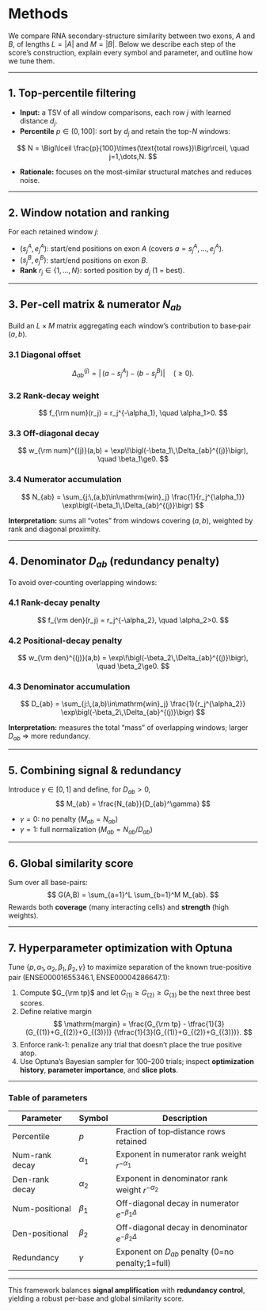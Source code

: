# Methods

We compare RNA secondary-structure similarity between two exons, $A$ and $B$, of lengths $L=|A|$ and $M=|B|$. Below we describe each step of the score’s construction, explain every symbol and parameter, and outline how we tune them.

---

## 1. Top-percentile filtering

- **Input:** a TSV of all window comparisons, each row $j$ with learned distance $d_j$.
- **Percentile** $p\in(0,100]$: sort by $d_j$ and retain the top-$N$ windows:

$$
N = \Bigl\lceil \frac{p}{100}\times(\text{total rows})\Bigr\rceil,
\quad
j=1,\dots,N.
$$

- **Rationale:** focuses on the most‐similar structural matches and reduces noise.

---

## 2. Window notation and ranking

For each retained window $j$:

- $(s^A_j,e^A_j)$: start/end positions on exon $A$ (covers $a=s^A_j,\dots,e^A_j$).
- $(s^B_j,e^B_j)$: start/end positions on exon $B$.
- **Rank** $r_j\in\{1,\dots,N\}$: sorted position by $d_j$ (1 = best).

---

## 3. Per‐cell matrix & **numerator** $N_{ab}$

Build an $L\times M$ matrix aggregating each window’s contribution to base‐pair $(a,b)$.

### 3.1 Diagonal offset
$$
  \Delta_{ab}^{(j)}
  = \bigl|\,(a - s^A_j)\;-\;(b - s^B_j)\bigr|
  \quad(\ge0).
$$

### 3.2 Rank-decay weight
$$
  f_{\rm num}(r_j) = r_j^{-\alpha_1}, 
  \quad \alpha_1>0.
$$

### 3.3 Off-diagonal decay
$$
  w_{\rm num}^{(j)}(a,b)
  = \exp\!\bigl(-\beta_1\,\Delta_{ab}^{(j)}\bigr), 
  \quad \beta_1\ge0.
$$

### 3.4 Numerator accumulation
$$
  N_{ab}
  = \sum_{j:\,(a,b)\in\mathrm{win}_j}
      \frac{1}{r_j^{\alpha_1}}
      \exp\bigl(-\beta_1\,\Delta_{ab}^{(j)}\bigr)
$$

**Interpretation:** sums all “votes” from windows covering $(a,b)$, weighted by rank and diagonal proximity.

---

## 4. Denominator $D_{ab}$ (redundancy penalty)

To avoid over‐counting overlapping windows:

### 4.1 Rank-decay penalty
$$
  f_{\rm den}(r_j) = r_j^{-\alpha_2}, 
  \quad \alpha_2>0.
$$

### 4.2 Positional-decay penalty
$$
  w_{\rm den}^{(j)}(a,b)
  = \exp\!\bigl(-\beta_2\,\Delta_{ab}^{(j)}\bigr), 
  \quad \beta_2\ge0.
$$

### 4.3 Denominator accumulation
$$
  D_{ab}
  = \sum_{j:\,(a,b)\in\mathrm{win}_j}
      \frac{1}{r_j^{\alpha_2}}
      \exp\bigl(-\beta_2\,\Delta_{ab}^{(j)}\bigr)
$$

**Interpretation:** measures the total “mass” of overlapping windows; larger $D_{ab}$ ⇒ more redundancy.

---

## 5. Combining signal & redundancy

Introduce $\gamma\in[0,1]$ and define, for $D_{ab}>0$,
$$
  M_{ab}
  = \frac{N_{ab}}{D_{ab}^\gamma}
$$
- $\gamma=0$: no penalty ($M_{ab}=N_{ab}$)  
- $\gamma=1$: full normalization ($M_{ab}=N_{ab}/D_{ab}$)

---

## 6. Global similarity score

Sum over all base-pairs:
$$
  G(A,B)
  = \sum_{a=1}^L \sum_{b=1}^M M_{ab}.
$$
Rewards both **coverage** (many interacting cells) and **strength** (high weights).

---

## 7. Hyperparameter optimization with Optuna

Tune $\{p,\alpha_1,\alpha_2,\beta_1,\beta_2,\gamma\}$ to maximize separation of the known true-positive pair
$(\mathrm{ENSE00001655346.1},\mathrm{ENSE00004286647.1})$:

1. Compute $G_{\rm tp}$ and let $G_{(1)}\ge G_{(2)}\ge G_{(3)}$ be the next three best scores.  
2. Define relative margin  
   $$
     \mathrm{margin}
     = \frac{G_{\rm tp} - \tfrac{1}{3}(G_{(1)}+G_{(2)}+G_{(3)})}
            {\tfrac{1}{3}(G_{(1)}+G_{(2)}+G_{(3)})}.
   $$
3. Enforce rank-1: penalize any trial that doesn’t place the true positive atop.  
4. Use Optuna’s Bayesian sampler for 100–200 trials; inspect **optimization history**, **parameter importance**, and **slice plots**.

---

### Table of parameters

| Parameter       | Symbol        | Description                                            |
|-----------------|---------------|--------------------------------------------------------|
| Percentile      | $p$           | Fraction of top‐distance rows retained                 |
| Num-rank decay  | $\alpha_1$    | Exponent in numerator rank weight $r^{-\alpha_1}$     |
| Den-rank decay  | $\alpha_2$    | Exponent in denominator rank weight $r^{-\alpha_2}$   |
| Num-positional  | $\beta_1$     | Off-diagonal decay in numerator $e^{-\beta_1\Delta}$  |
| Den-positional  | $\beta_2$     | Off-diagonal decay in denominator $e^{-\beta_2\Delta}$|
| Redundancy      | $\gamma$      | Exponent on $D_{ab}$ penalty (0=no penalty;1=full)    |

---

This framework balances **signal amplification** with **redundancy control**, yielding a robust per-base and global similarity score.
